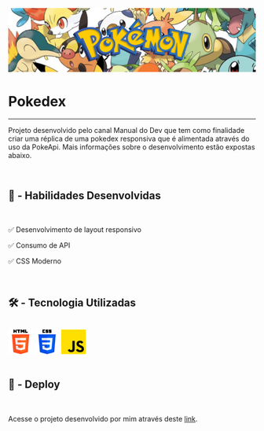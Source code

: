 <img src="./img/capa.jpg">
<h1 class="titulo">Pokedex</h1>
<hr>
<p class="texto">Projeto desenvolvido pelo canal Manual do Dev que tem como finalidade criar uma réplica de uma pokedex responsiva que é alimentada através do uso da PokeApi. Mais informações sobre o desenvolvimento estão expostas abaixo.</p>
<br>
<h2 class="subtit">👷‍ - Habilidades Desenvolvidas</h2>
<br>
<p class="texto">✅ Desenvolvimento de layout responsivo</p>
<p class="texto">✅ Consumo de API</p>
<p class="texto">✅ CSS Moderno</p>
<br>
<h2 class="subtit">🛠 - Tecnologia Utilizadas</h2>
<br>
<div class="alinhamento">
    <img src="./img/html-5.png" alt="" style="width: 50px">
    <img src="./img/css-3.png" alt="" style="width: 50px">
    <img src="./img/js.png" alt="" style="width: 50px">
</div>
<br>
<h2 class="subtit">🔗 - Deploy</h2>
<br>
<p class="texto">Acesse o projeto desenvolvido por mim através deste <a href="#">link</a>.</p>